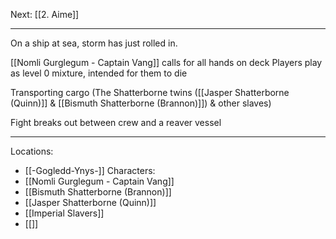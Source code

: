 Next: [[2. Aime]]

---

On a ship at sea, storm has just rolled in.

[[Nomli Gurglegum - Captain Vang]] calls for all hands on deck
Players play as level 0 mixture, intended for them to die

Transporting cargo (The Shatterborne twins ([[Jasper Shatterborne (Quinn)]] & [[Bismuth Shatterborne (Brannon)]]) & other slaves)


Fight breaks out between crew and a reaver vessel


----
Locations:
- [[-Gogledd-Ynys-]]
Characters:
- [[Nomli Gurglegum - Captain Vang]]
- [[Bismuth Shatterborne (Brannon)]]
- [[Jasper Shatterborne (Quinn)]]
- [[Imperial Slavers]]
- [[]]
